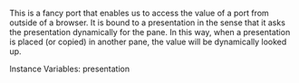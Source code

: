 This is a fancy port that enables us to access the value of a port from outside of a browser. It is bound to a presentation in the sense that it asks the presentation dynamically for the pane. In this way, when a presentation is placed (or copied) in another pane, the value will be dynamically looked up.

Instance Variables:
	presentation	<GLMPresentation>